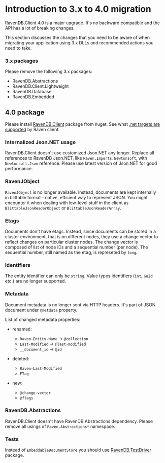 ﻿# Introduction to 3.x to 4.0 migration

RavenDB.Client 4.0 is a major upgrade. It's no backward compatible and the API has a lot of breaking changes.

This section discusses the changes that you need to be aware of when migrating your application using 3.x DLLs and recommended actions you need to take.

### 3.x packages

Please remove the following 3.x packages:

- RavenDB.Abstractions
- RavenDB.Client.Lightweight
- RavenDB.Database
- RavenDB.Embedded

## 4.0 package

Please install [RavenDB.Client](https://www.nuget.org/packages/RavenDB.Client) package from nuget. See what [.net targets are supported](../../client-api/net-client-versions) by Raven client.

### Internalized Json.NET usage

RavenDB.Client doesn't use customized Json.NET any longer. Replace all references to RavenDB Json.NET, like `Raven.Imports.Newtonsoft`, with `Newtonsoft.Json` reference. 
Please use latest version of Json.NET for good performance.

### RavenJObject 

`RavenJObject` is no longer available. Instead, documents are kept internally in blittable format - native, efficient way to represent JSON. You might encounter it when dealing 
with low-level stuff in the client as `BlittableJsonReaderObject` or `BlittableJsonReaderArray`.

### Etags

Documents don't have etags. Instead, since documents can be stored in a cluster environment, that is on different nodes, they use a change vector to reflect changes on particular cluster nodes.
The change vector is composed of list of node IDs and a sequential number (per node). The sequential number, still named as the etag, is represeted by `long`.

### Identifiers

The entity identifier can only be `string`. Value types identifiers (`int`, `Guid` etc.) are no longer supported.

### Metadata

Document metadata is no longer sent via HTTP headers. It's part of JSON document under `@metdata` property.

List of changed metadata properties:

* renamed:
  * `Raven-Entity-Name` -> `@collection`
  * `Last-Modified` -> `@last-modified`
  * `__document_id` -> `@id`

* deleted:
  * `Raven-Last-Modified`
  * `ETag`

* new:
  * `@change-vector`
  * `@flags`

### RavenDB.Abstractions

RavenDB.Client doesn't have RavenDB.Abstractions dependency. Please remove all usings of `Raven.Abstractions*` namespace.

### Tests

Instead of `EmbeddableDocumentStore` you should use [RavenDB.TestDriver](https://www.nuget.org/packages/RavenDB.TestDriver) package.
